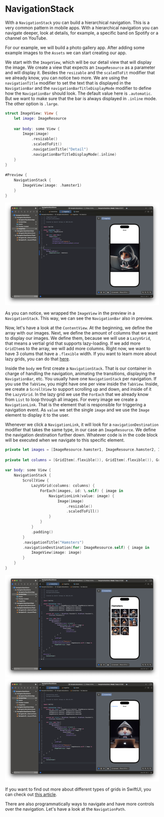 # NavigationStack

With a `NavigationStack` you can build a hierarchical navigation. This is a very common pattern in mobile apps. With a hierarchical navigation you can navigate deeper, look at details, for example, a specific band on Spotify or a channel on YouTube.

For our example, we will build a photo gallery app. After adding some example images to the `Assets` we can start creating our app.

We start with the `ImageView`, which will be our detail view that will display the image. We create a view that expects an `ImageResource` as a parameter and will display it. Besides the `resizable` and the `scaledToFit` modifier that we already know, you can notice two more. We are using the `navigationTitle` modifier to set the text that is displayed in the `NavigationBar` and the `navigationBarTitleDisplayMode` modifier to define how the `NavigationBar` should look. The default value here is `.automatic`. But we want to make sure that the bar is always displayed in `.inline` mode. The other option is `.large`.

```Swift
struct ImageView: View {
    let image: ImageResource

    var body: some View {
        Image(image)
            .resizable()
            .scaledToFit()
            .navigationTitle("Detail")
            .navigationBarTitleDisplayMode(.inline)
    }
}

#Preview {
    NavigationStack {
        ImageView(image: .hamster1)
    }
}
```

![Screenshot](../assets/ios-nav-imageview.png)

As you can notice, we wrapped the `ImageView` in the preview in a `NavigationStack`. This way, we can see the `NavigationBar` also in preview.

Now, let's have a look at the `ContentView`. At the beginning, we define the array with our images. Next, we define the amount of columns that we want to display our images. We define them, because we will use a `LazyVGrid`, that means a vertial grid that supports lazy-loading. If we add more `GridItem`s to the array, we will add more columns. Right now, we want to have 3 colums that have a `.flexible` width. If you want to learn more about lazy grids, you can do that [here](https://www.hackingwithswift.com/quick-start/swiftui/how-to-position-views-in-a-grid-using-lazyvgrid-and-lazyhgrid).

Inside the `body` we first create a `NavigationStack`. That is our container in charge of handling the navigation, animating the transitions, displaying the `NavigationBar`, etc. You usually have one `NavigationStack` per navigation. If you use the `TabView`, you might have one per view inside the `TabView`. Inside, we create a `ScrollView` to support scrolling up and down, and inside of it the `LazyVGrid`. In the lazy grid we use the `ForEach` that we already know from `List` to loop through all images. For every image we create a `NavigationLink`. That is the element that is responsible for triggering a navigation event. As `value` we set the single `image` and we use the `Image` element to display it to the user.

Whenever we click a `NavigationLink`, it will look for a `navigationDestination` modifier that takes the same type, in our case an `ImageResource`. We define the navigation destination further down. Whatever code is in the code block will be executed when we navigate to this specific element.

```Swift
private let images = [ImageResource.hamster1, ImageResource.hamster2, ImageResource.hamster3, ImageResource.hamster4, ImageResource.hamster5, ImageResource.hamster6, ImageResource.hamster7, ImageResource.hamster8]

private let columns = [GridItem(.flexible()), GridItem(.flexible()), GridItem(.flexible())]

var body: some View {
    NavigationStack {
        ScrollView {
            LazyVGrid(columns: columns) {
                ForEach(images, id: \.self) { image in
                    NavigationLink(value: image) {
                        Image(image)
                            .resizable()
                            .scaledToFill()
                    }
                }
            }
            .padding()
        }
        .navigationTitle("Hamsters")
        .navigationDestination(for: ImageResource.self) { image in
            ImageView(image: image)
        }
    }
}
```

![Screenshot](../assets/ios-nav-grid.png)
![Screenshot](../assets/ios-nav-detail.png)

If you want to find out more about different types of grids in SwiftUI, you can check out [this article](https://medium.com/@jakir/various-kind-of-grid-views-in-swiftui-a-comprehensive-guide-5650511937a0).

There are also programmatically ways to navigate and have more controls over the navigation. Let's have a look at the `NavigationPath`.
